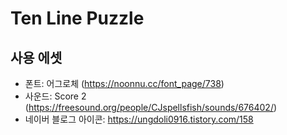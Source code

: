 # Ten Line Puzzle

## 사용 에셋

- 폰트: 어그로체 (https://noonnu.cc/font_page/738)
- 사운드: Score 2 (https://freesound.org/people/CJspellsfish/sounds/676402/)
- 네이버 블로그 아이콘: https://ungdoli0916.tistory.com/158
